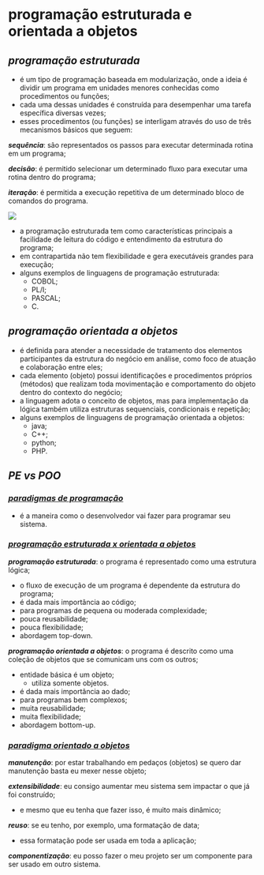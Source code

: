 # programação estruturada e orientada a objetos
## *programação estruturada*
- é um tipo de programação baseada em modularização, onde a ideia é dividir um programa em unidades menores conhecidas como procedimentos ou funções;
- cada uma dessas unidades é construída para desempenhar uma tarefa específica diversas vezes;
- esses procedimentos (ou funções) se interligam através do uso de três mecanismos básicos que seguem:

***sequência***: são representados os passos para executar determinada rotina em um programa;

***decisão***: é permitido selecionar um determinado fluxo para executar uma rotina dentro do programa;

***iteração***: é permitida a execução repetitiva de um determinado bloco de comandos do programa.

![](https://paperx-dex-assets.s3.sa-east-1.amazonaws.com/images/1664225003145-dAtlJhbVX2.png)

- a programação estruturada tem como características principais a facilidade de leitura do código e entendimento da estrutura do programa;
- em contrapartida não tem flexibilidade e gera executáveis grandes para execução;
- alguns exemplos de linguagens de programação estruturada:
  - COBOL;
  - PL/I;
  - PASCAL;
  - C.

## *programação orientada a objetos*
- é definida para atender a necessidade de tratamento dos elementos participantes da estrutura do negócio em análise, como foco de atuação e colaboração entre eles;
- cada elemento (objeto) possui identificações e procedimentos próprios (métodos) que realizam toda movimentação e comportamento do objeto dentro do contexto do negócio;
- a linguagem adota o conceito de objetos, mas para implementação da lógica também utiliza estruturas sequenciais, condicionais e repetição;
- alguns exemplos de linguagens de programação orientada a objetos:
  - java;
  - C++;
  - python;
  - PHP.

## *PE vs POO*
### <ins>*paradigmas de programação*</ins>
- é a maneira como o desenvolvedor vai fazer para programar seu sistema.

### <ins>*programação estruturada x orientada a objetos*</ins>
***programação estruturada***: o programa é representado como uma estrutura lógica;
- o fluxo de execução de um programa é dependente da estrutura do programa;
- é dada mais importância ao código;
- para programas de pequena ou moderada complexidade;
- pouca reusabilidade;
- pouca flexibilidade;
- abordagem top-down.

***programação orientada a objetos***: o programa é descrito como uma coleção de objetos que se comunicam uns com os outros;
- entidade básica é um objeto;
  - utiliza somente objetos.
- é dada mais importância ao dado;
- para programas bem complexos;
- muita reusabilidade;
- muita flexibilidade;
- abordagem bottom-up.

### <ins>*paradigma orientado a objetos*</ins>
***manutenção***: por estar trabalhando em pedaços (objetos) se quero dar manutenção basta eu mexer nesse objeto;

***extensibilidade***: eu consigo aumentar meu sistema sem impactar o que já foi construído;
- e mesmo que eu tenha que fazer isso, é muito mais dinâmico;

***reuso***: se eu tenho, por exemplo, uma formatação de data;
- essa formatação pode ser usada em toda a aplicação;

***componentização***: eu posso fazer o meu projeto ser um componente para ser usado em outro sistema.